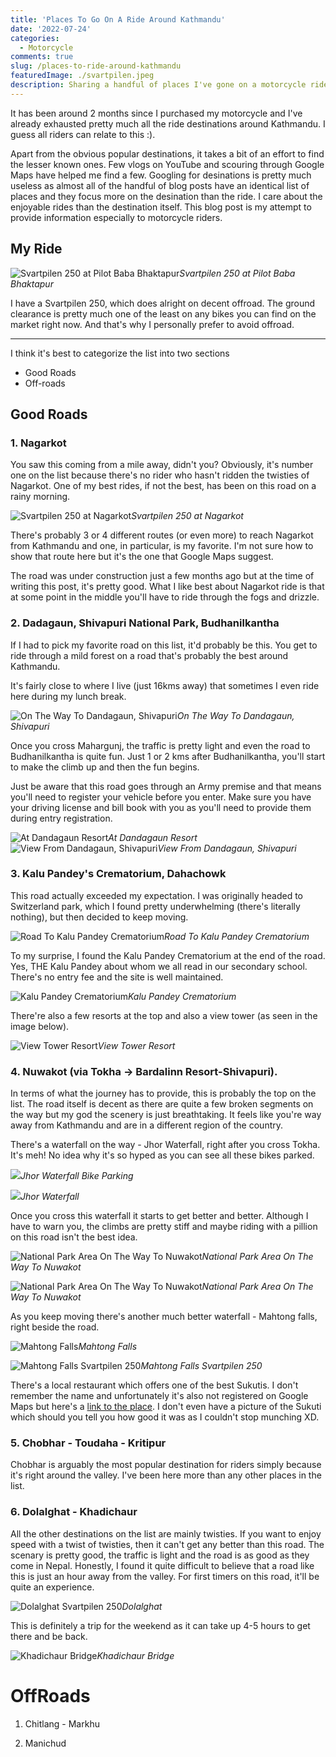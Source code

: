```yaml
---
title: 'Places To Go On A Ride Around Kathmandu'
date: '2022-07-24'
categories:
  - Motorcycle
comments: true
slug: /places-to-ride-around-kathmandu
featuredImage: ./svartpilen.jpeg
description: Sharing a handful of places I've gone on a motorcycle ride around Kathmandu.
---
```


It has been around 2 months since I purchased my motorcycle and I've already exhausted pretty much all the ride destinations around Kathmandu. I guess all riders can relate to this :).

Apart from the obvious popular destinations, it takes a bit of an effort to find the lesser known ones. Few vlogs on YouTube and scouring through Google Maps have helped me find a few. Googling for desinations is pretty much useless as almost all of the handful of blog posts have an identical list of places and they focus more on the desination than the ride. I care about the enjoyable rides than the destination itself. This blog post is my attempt to provide information especially to motorcycle riders.

## My Ride

![Svartpilen 250 at Pilot Baba Bhaktapur](./svartpilen-pilot-baba-bhaktapur.jpeg)_Svartpilen 250 at Pilot Baba Bhaktapur_

I have a Svartpilen 250, which does alright on decent offroad. The ground clearance is pretty much one of the least on any bikes you can find on the market right now. And that's why I personally prefer to avoid offroad.

---

I think it's best to categorize the list into two sections

- Good Roads
- Off-roads

## Good Roads

### 1. Nagarkot

You saw this coming from a mile away, didn't you? Obviously, it's number one on the list because there's no rider who hasn't ridden the twisties of Nagarkot. One of my best rides, if not the best, has been on this road on a rainy morning.

![Svartpilen 250 at Nagarkot](./svartpilen-250-nagarkot.jpeg)_Svartpilen 250 at Nagarkot_

There's probably 3 or 4 different routes (or even more) to reach Nagarkot from Kathmandu and one, in particular, is my favorite. I'm not sure how to show that route here but it's the one that Google Maps suggest.

The road was under construction just a few months ago but at the time of writing this post, it's pretty good. What I like best about Nagarkot ride is that at some point in the middle you'll have to ride through the fogs and drizzle.

### 2. Dadagaun, Shivapuri National Park, Budhanilkantha

If I had to pick my favorite road on this list, it'd probably be this. You get to ride through a mild forest on a road that's probably the best around Kathmandu.

It's fairly close to where I live (just 16kms away) that sometimes I even ride here during my lunch break.

![On The Way To Dandagaun, Shivapuri](./svartpilen-250-dandagaun-shivapuri.jpeg)_On The Way To Dandagaun, Shivapuri_

Once you cross Mahargunj, the traffic is pretty light and even the road to Budhanilkantha is quite fun. Just 1 or 2 kms after Budhanilkantha, you'll start to make the climb up and then the fun begins.

Just be aware that this road goes through an Army premise and that means you'll need to register your vehicle before you enter. Make sure you have your driving license and bill book with you as you'll need to provide them during entry registration.

![At Dandagaun Resort](./svartpilen-250-dandagaun-shivapuri-02.jpeg)_At Dandagaun Resort_
![View From Dandagaun, Shivapuri](./svartpilen-250-dandagaun-shivapuri-03.jpeg)_View From Dandagaun, Shivapuri_

### 3. Kalu Pandey's Crematorium, Dahachowk

This road actually exceeded my expectation. I was originally headed to Switzerland park, which I found pretty underwhelming (there's literally nothing), but then decided to keep moving.

![Road To Kalu Pandey Crematorium](./road-to-kalu-pandey-crematorium.jpeg)_Road To Kalu Pandey Crematorium_

To my surprise, I found the Kalu Pandey Crematorium at the end of the road. Yes, THE Kalu Pandey about whom we all read in our secondary school. There's no entry fee and the site is well maintained.

![Kalu Pandey Crematorium](./kalu-pandey-crematiorium.jpg)_Kalu Pandey Crematorium_

There're also a few resorts at the top and also a view tower (as seen in the image below).

![View Tower Resort](./view-tower-resort.jpg)_View Tower Resort_

### 4. Nuwakot (via Tokha -> Bardalinn Resort-Shivapuri).

In terms of what the journey has to provide, this is probably the top on the list. The road itself is decent as there are quite a few broken segments on the way but my god the scenery is just breathtaking. It feels like you're way away from Kathmandu and are in a different region of the country.

There's a waterfall on the way - Jhor Waterfall, right after you cross Tokha. It's meh! No idea why it's so hyped as you can see all these bikes parked.

![](./jhor-waterfall-bike-queue.jpg)_Jhor Waterfall Bike Parking_

![](./jhor-waterfall.jpg)_Jhor Waterfall_

Once you cross this waterfall it starts to get better and better. Although I have to warn you, the climbs are pretty stiff and maybe riding with a pillion on this road isn't the best idea.

![National Park Area On The Way To Nuwakot](./svartpilen-250-national-park-aditya-thebe.jpeg)_National Park Area On The Way To Nuwakot_

![National Park Area On The Way To Nuwakot](./svartpilen-250-national-park-area.jpeg)_National Park Area On The Way To Nuwakot_

As you keep moving there's another much better waterfall - Mahtong falls, right beside the road.

![Mahtong Falls](./waterfall-nuwakot.jpeg)_Mahtong Falls_

![Mahtong Falls Svartpilen 250](./waterfall-nuwakot-svartpilen-250.jpeg)_Mahtong Falls Svartpilen 250_

There's a local restaurant which offers one of the best Sukutis. I don't remember the name and unfortunately it's also not registered on Google Maps but here's a [link to the place](https://goo.gl/maps/XVYSnpcETLYi2Znz6). I don't even have a picture of the Sukuti which should you tell you how good it was as I couldn't stop munching XD.

### 5. Chobhar - Toudaha - Kritipur

Chobhar is arguably the most popular destination for riders simply because it's right around the valley. I've been here more than any other places in the list.

### 6. Dolalghat - Khadichaur

All the other destinations on the list are mainly twisties. If you want to enjoy speed with a twist of twisties, then it can't get any better than this road. The scenary is pretty good, the traffic is light and the road is as good as they come in Nepal. Honestly, I found it quite difficult to believe that a road like this is just an hour away from the valley. For first timers on this road, it'll be quite an experience.

![Dolalghat Svartpilen 250](./dolalghat-svartpilen-250.jpeg)_Dolalghat_

This is definitely a trip for the weekend as it can take up 4-5 hours to get there and be back.

![Khadichaur Bridge](./khadichaur-bridge.jpeg)_Khadichaur Bridge_

# OffRoads

1. Chitlang - Markhu

2. Manichud
